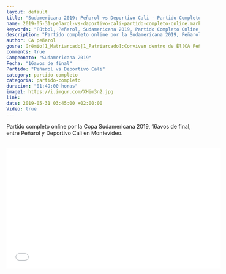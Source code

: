 ```yaml
---
layout: default
title: "Sudamericana 2019: Peñarol vs Deportivo Cali - Partido Completo Online"
name: 2019-05-31-peñarol-vs-daportivo-cali-partido-completo-online.markdown
keywords: "Fútbol, Peñarol, Sudamericana 2019, Partido Completo Online, Peñarol vs Deportivo Cali, Video"
description: "Partido completo online por la Sudamericana 2019, Peñarol vs Deportivo Cali en el CDS"
author: CA peñarol
gosne: Grêmio[1_Matriarcado|1_Patriarcado]:Conviven dentro de Êl(CA Peñarol)
comments: true
Campeonato: "Sudamericana 2019"
Fecha: "16avos de final"
Partido: "Peñarol vs Deportivo Cali"
category: partido-completo
categoria: partido-completo
duracion: "01:49:00 horas"
image1: https://i.imgur.com/XHim3n2.jpg
link:
date: 2019-05-31 03:45:00 +02:00:00
Video: true
---
```


Partido completo online por la Copa Sudamericana 2019, 16avos de final, entre Peñarol y Deportivo Cali en Montevideo.

<br>

<center><iframe width="560" height="315" src="//ok.ru/videoembed/1274863749811" frameborder="0" allow="autoplay" allowfullscreen></iframe></center>

<br>

<!--<span style="color:yellow;">grabado con - </span> <a href="http://ffmpeg.org"><img src="{{ site.url }}/images/ffmpeg.png" width="55" style="border:1px solid green;"></a>-->
